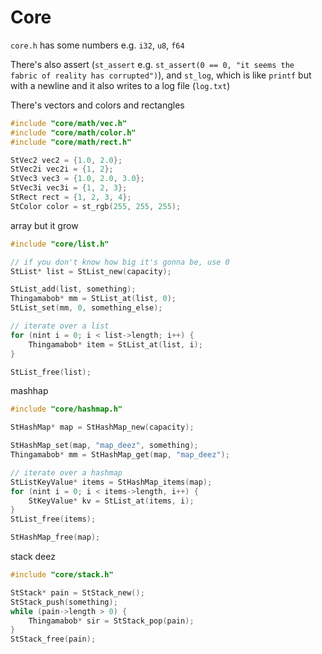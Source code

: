 # Core

`core.h` has some numbers e.g. `i32`, `u8`, `f64`

There's also assert (`st_assert` e.g. `st_assert(0 == 0, "it seems the fabric of reality has corrupted")`),
and `st_log`, which is like `printf` but with a newline and it also writes to a log file (`log.txt`)

There's vectors and colors and rectangles

```c
#include "core/math/vec.h"
#include "core/math/color.h"
#include "core/math/rect.h"

StVec2 vec2 = {1.0, 2.0};
StVec2i vec2i = {1, 2};
StVec3 vec3 = {1.0, 2.0, 3.0};
StVec3i vec3i = {1, 2, 3};
StRect rect = {1, 2, 3, 4};
StColor color = st_rgb(255, 255, 255);
```

array but it grow

```c
#include "core/list.h"

// if you don't know how big it's gonna be, use 0
StList* list = StList_new(capacity);

StList_add(list, something);
Thingamabob* mm = StList_at(list, 0);
StList_set(mm, 0, something_else);

// iterate over a list
for (nint i = 0; i < list->length; i++) {
	Thingamabob* item = StList_at(list, i);
}

StList_free(list);
```

mashhap

```c
#include "core/hashmap.h"

StHashMap* map = StHashMap_new(capacity);

StHashMap_set(map, "map_deez", something);
Thingamabob* mm = StHashMap_get(map, "map_deez");

// iterate over a hashmap
StListKeyValue* items = StHashMap_items(map);
for (nint i = 0; i < items->length, i++) {
	StKeyValue* kv = StList_at(items, i);
}
StList_free(items);

StHashMap_free(map);
```

stack deez

```c
#include "core/stack.h"

StStack* pain = StStack_new();
StStack_push(something);
while (pain->length > 0) {
	Thingamabob* sir = StStack_pop(pain);
}
StStack_free(pain);
```
